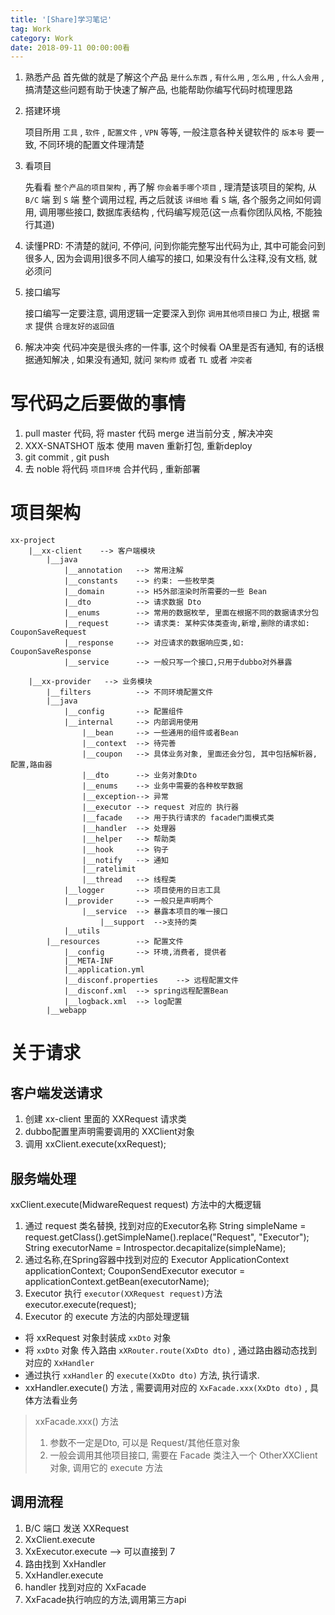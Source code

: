 ```yaml
---
title: '[Share]学习笔记'
tag: Work
category: Work
date: 2018-09-11 00:00:00看
---
```






1. 熟悉产品
   首先做的就是了解这个产品 `是什么东西` ,  `有什么用` ,   `怎么用`  ,  `什么人会用` , 搞清楚这些问题有助于快速了解产品, 也能帮助你编写代码时梳理思路

2. 搭建环境

   项目所用 `工具` , `软件`  , `配置文件` , `VPN`  等等,  一般注意各种关键软件的 `版本号` 要一致, 不同环境的配置文件理清楚

3. 看项目

   先看看 `整个产品的项目架构`  ,  再了解 `你会着手哪个项目` ,  理清楚该项目的架构, 从  `B/C`   端  到 `S` 端 整个调用过程, 再之后就该 `详细地` 看 `S` 端, 各个服务之间如何调用, 调用哪些接口, 数据库表结构 , 代码编写规范(这一点看你团队风格, 不能独行其道)

4. 读懂PRD:  不清楚的就问, 不停问, 问到你能完整写出代码为止, 其中可能会问到很多人, 因为会调用]很多不同人编写的接口, 如果没有什么注释,没有文档, 就必须问

5. 接口编写

   接口编写一定要注意,  调用逻辑一定要深入到你 `调用其他项目接口` 为止, 根据 `需求` 提供 `合理友好的返回值` 

6. 解决冲突
   代码冲突是很头疼的一件事, 这个时候看 OA里是否有通知, 有的话根据通知解决 , 如果没有通知, 就问 `架构师` 或者 `TL` 或者 `冲突者` 



# 写代码之后要做的事情



1. pull master 代码, 将 master 代码 merge 进当前分支 , 解决冲突 
2. XXX-SNATSHOT 版本 使用 maven 重新打包, 重新deploy
3. git commit ,  git push
4. 去 noble 将代码 `项目环境`  合并代码 , 重新部署 

# 项目架构

```
xx-project
    |__xx-client    --> 客户端模块
        |__java
            |__annotation   --> 常用注解
            |__constants    --> 约束: 一些枚举类
            |__domain       --> H5外部渲染时所需要的一些 Bean
            |__dto          --> 请求数据 Dto
            |__enums        --> 常用的数据枚举, 里面在根据不同的数据请求分包
            |__request      --> 请求类: 某种实体类查询,新增,删除的请求如: CouponSaveRequest
            |__response     --> 对应请求的数据响应类,如: CouponSaveResponse
            |__service      --> 一般只写一个接口,只用于dubbo对外暴露

    |__xx-provider   --> 业务模块
        |__filters          --> 不同环境配置文件
        |__java
            |__config       --> 配置组件
            |__internal     --> 内部调用使用
                |__bean     --> 一些通用的组件或者Bean
                |__context  --> 待完善
                |__coupon   --> 具体业务对象, 里面还会分包, 其中包括解析器, 配置,路由器
                |__dto      --> 业务对象Dto
                |__enums    --> 业务中需要的各种枚举数据
                |__exception--> 异常
                |__executor --> request 对应的 执行器
                |__facade   --> 用于执行请求的 facade门面模式类
                |__handler  --> 处理器
                |__helper   --> 帮助类
                |__hook     --> 钩子
                |__notify   --> 通知
                |__ratelimit
                |__thread   --> 线程类
            |__logger       --> 项目使用的日志工具
            |__provider     --> 一般只是声明两个
                |__service  --> 暴露本项目的唯一接口
                    |__support  -->支持的类 
            |__utils
        |__resources        --> 配置文件
            |__config       --> 环境,消费者, 提供者
            |__META-INF
            |__application.yml
            |__disconf.properties    --> 远程配置文件
            |__disconf.xml  --> spring远程配置Bean
            |__logback.xml  --> log配置
        |__webapp
```

# 关于请求

## 客户端发送请求

1. 创建 xx-client 里面的  XXRequest 请求类
2. dubbo配置里声明需要调用的 XXClient对象 
3. 调用 xxClient.execute(xxRequest);


## 服务端处理

xxClient.execute(MidwareRequest request) 方法中的大概逻辑


1. 通过 request 类名替换, 找到对应的Executor名称
    String simpleName = request.getClass().getSimpleName().replace("Request", "Executor");
    String executorName = Introspector.decapitalize(simpleName);
2. 通过名称,在Spring容器中找到对应的 Executor
    ApplicationContext applicationContext;
    CouponSendExecutor executor =  applicationContext.getBean(executorName);
3. Executor 执行 `executor(XXRequest request)`方法
    executor.execute(request);
4. Executor 的 execute 方法的内部处理逻辑
- 将 xxRequest 对象封装成 `xxDto` 对象
- 将 `xxDto` 对象 传入路由 `xXRouter.route(XxDto dto)` , 通过路由器动态找到对应的 `XxHandler`
- 通过执行 `xxHandler` 的 `execute(XxDto dto)` 方法, 执行请求.
- xxHandler.execute() 方法 , 需要调用对应的 `XxFacade.xxx(XxDto dto)` , 具体方法看业务
> xxFacade.xxx() 方法
> 1. 参数不一定是Dto, 可以是 Request/其他任意对象
> 2. 一般会调用其他项目接口, 需要在 Facade 类注入一个  OtherXXClient 对象, 调用它的 execute 方法


## 调用流程

1. B/C 端口 发送 XXRequest 
2. XxClient.execute 
3. XxExecutor.execute  --> 可以直接到 7
4. 路由找到 XxHandler  
5. XxHandler.execute  
6. handler 找到对应的 XxFacade 
7. XxFacade执行响应的方法,调用第三方api